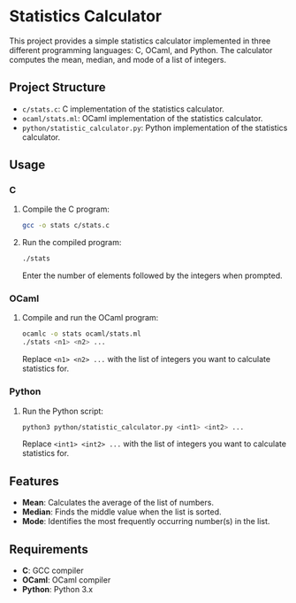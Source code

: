 # Statistics Calculator

This project provides a simple statistics calculator implemented in three different programming languages: C, OCaml, and Python. The calculator computes the mean, median, and mode of a list of integers.

## Project Structure

- `c/stats.c`: C implementation of the statistics calculator.
- `ocaml/stats.ml`: OCaml implementation of the statistics calculator.
- `python/statistic_calculator.py`: Python implementation of the statistics calculator.

## Usage

### C

1. Compile the C program:
   ```bash
   gcc -o stats c/stats.c
   ```

2. Run the compiled program:
   ```bash
   ./stats
   ```

   Enter the number of elements followed by the integers when prompted.

### OCaml

1. Compile and run the OCaml program:
   ```bash
   ocamlc -o stats ocaml/stats.ml
   ./stats <n1> <n2> ...
   ```

   Replace `<n1> <n2> ...` with the list of integers you want to calculate statistics for.

### Python

1. Run the Python script:
   ```bash
   python3 python/statistic_calculator.py <int1> <int2> ...
   ```

   Replace `<int1> <int2> ...` with the list of integers you want to calculate statistics for.

## Features

- **Mean**: Calculates the average of the list of numbers.
- **Median**: Finds the middle value when the list is sorted.
- **Mode**: Identifies the most frequently occurring number(s) in the list.

## Requirements

- **C**: GCC compiler
- **OCaml**: OCaml compiler
- **Python**: Python 3.x
